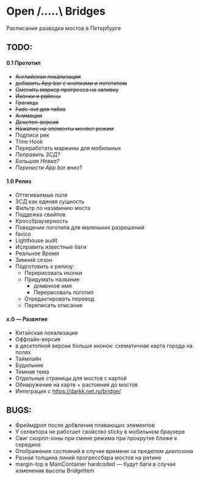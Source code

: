 # Open /.....\ Bridges
Расписание разводки мостов в Петербурге

## TODO:
#### 0.1 Прототип
* ~~Английская локализация~~
* ~~добавить App bar с кнопками и логотипом~~
* ~~Сменить маркер прогресса на заливку~~
* ~~Иконки и районы~~
* ~~Границы~~
* ~~Fade-out для табов~~
* ~~Анимации~~
* ~~Декстоп-версия~~
* ~~Нажатие на элементы меняет режим~~
* Подписи рек
* Time Hook
* Переработать маржины для мобильных
* *Поправить ЗСД?*
* *Большая Невка?*
* *Перенести App bar вниз?*
#### 1.0 Релиз
* Оттягиваемые поля
* ЗСД как единая сущность
* Фильтр по назавинию моста
* Поддежка свайпов
* Кроссбраузерность
* Поведение логотипа для маленьких разрешений
* favico
* Lighthouse audit
* Исправить известные баги
* Реальное Время
* Зимний сезон
* Подготовить к релизу:
  * Перерисовать иконки
  * Придумать название
    * доменное имя
    * Перерисовать логотип
  * Отредактировать перевод
  * Переписать описание
#### x.0 — Развитие
* Китайская локализация
* Оффлайн-версия
* в десктопной версии больше иконок: схематичная карта города на полях
* Таймлайн
* Будильник
* Темная тема
* Отдельные страницы для мостов с картой
* Обнаружение на карте + растояния до мостов
* Интеграция с https://darkk.net.ru/bridge/
## BUGS:
* Фреймдроп после добвления плавающих элементов
* У селектора не работает свойство sticky в мобильном браузере
* Свиг скорлл-зоны при смене режима при прокрутке ближе к середине
* Отображение состояний в случае времени за пределом диапозона
* Разная толщина линий прогрессбара мостов на ретине
* margin-top в MainContainer hardcoded — будут баги в случае изменения высоты BridgeItem